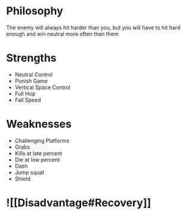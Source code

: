 # Philosophy
The enemy will always hit harder than you, but you will have to hit hard enough and win neutral more often than them
# Strengths
- Neutral Control
- Punish Game
- Vertical Space Control
- Full Hop
- Fall Speed
# Weaknesses
- Challenging Platforms
- Grabs
- Kills at late percent
- Die at low percent
- Dash
- Jump squat
- Shield
# ![[Disadvantage#Recovery]]